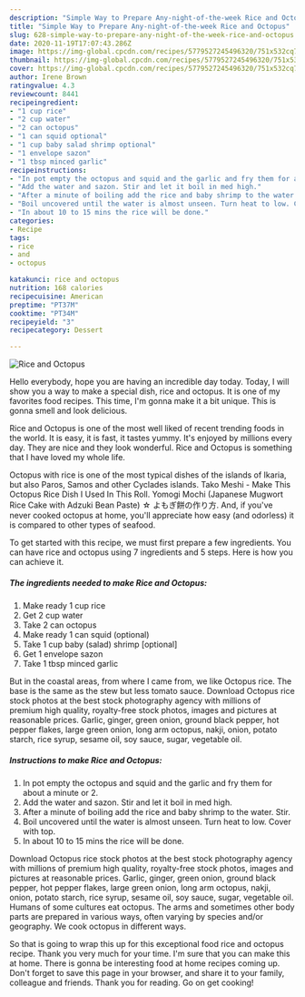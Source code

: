 ```yaml
---
description: "Simple Way to Prepare Any-night-of-the-week Rice and Octopus"
title: "Simple Way to Prepare Any-night-of-the-week Rice and Octopus"
slug: 628-simple-way-to-prepare-any-night-of-the-week-rice-and-octopus
date: 2020-11-19T17:07:43.286Z
image: https://img-global.cpcdn.com/recipes/5779527245496320/751x532cq70/rice-and-octopus-recipe-main-photo.jpg
thumbnail: https://img-global.cpcdn.com/recipes/5779527245496320/751x532cq70/rice-and-octopus-recipe-main-photo.jpg
cover: https://img-global.cpcdn.com/recipes/5779527245496320/751x532cq70/rice-and-octopus-recipe-main-photo.jpg
author: Irene Brown
ratingvalue: 4.3
reviewcount: 8441
recipeingredient:
- "1 cup rice"
- "2 cup water"
- "2 can octopus"
- "1 can squid optional"
- "1 cup baby salad shrimp optional"
- "1 envelope sazon"
- "1 tbsp minced garlic"
recipeinstructions:
- "In pot empty the octopus and squid and the garlic and fry them for about a minute or 2."
- "Add the water and sazon. Stir and let it boil in med high."
- "After a minute of boiling add the rice and baby shrimp to the water. Stir."
- "Boil uncovered until the water is almost unseen. Turn heat to low. Cover with top."
- "In about 10 to 15 mins the rice will be done."
categories:
- Recipe
tags:
- rice
- and
- octopus

katakunci: rice and octopus 
nutrition: 168 calories
recipecuisine: American
preptime: "PT37M"
cooktime: "PT34M"
recipeyield: "3"
recipecategory: Dessert

---
```



![Rice and Octopus](https://img-global.cpcdn.com/recipes/5779527245496320/751x532cq70/rice-and-octopus-recipe-main-photo.jpg)

Hello everybody, hope you are having an incredible day today. Today, I will show you a way to make a special dish, rice and octopus. It is one of my favorites food recipes. This time, I'm gonna make it a bit unique. This is gonna smell and look delicious.

Rice and Octopus is one of the most well liked of recent trending foods in the world. It is easy, it is fast, it tastes yummy. It's enjoyed by millions every day. They are nice and they look wonderful. Rice and Octopus is something that I have loved my whole life.

Octopus with rice is one of the most typical dishes of the islands of Ikaria, but also Paros, Samos and other Cyclades islands. Tako Meshi - Make This Octopus Rice Dish I Used In This Roll. Yomogi Mochi (Japanese Mugwort Rice Cake with Adzuki Bean Paste) ☆ よもぎ餅の作り方. And, if you&#39;ve never cooked octopus at home, you&#39;ll appreciate how easy (and odorless) it is compared to other types of seafood.


To get started with this recipe, we must first prepare a few ingredients. You can have rice and octopus using 7 ingredients and 5 steps. Here is how you can achieve it.

<!--inarticleads1-->

##### The ingredients needed to make Rice and Octopus:

1. Make ready 1 cup rice
1. Get 2 cup water
1. Take 2 can octopus
1. Make ready 1 can squid (optional)
1. Take 1 cup baby (salad) shrimp [optional]
1. Get 1 envelope sazon
1. Take 1 tbsp minced garlic


But in the coastal areas, from where I came from, we like Octopus rice. The base is the same as the stew but less tomato sauce. Download Octopus rice stock photos at the best stock photography agency with millions of premium high quality, royalty-free stock photos, images and pictures at reasonable prices. Garlic, ginger, green onion, ground black pepper, hot pepper flakes, large green onion, long arm octopus, nakji, onion, potato starch, rice syrup, sesame oil, soy sauce, sugar, vegetable oil. 

<!--inarticleads2-->

##### Instructions to make Rice and Octopus:

1. In pot empty the octopus and squid and the garlic and fry them for about a minute or 2.
1. Add the water and sazon. Stir and let it boil in med high.
1. After a minute of boiling add the rice and baby shrimp to the water. Stir.
1. Boil uncovered until the water is almost unseen. Turn heat to low. Cover with top.
1. In about 10 to 15 mins the rice will be done.


Download Octopus rice stock photos at the best stock photography agency with millions of premium high quality, royalty-free stock photos, images and pictures at reasonable prices. Garlic, ginger, green onion, ground black pepper, hot pepper flakes, large green onion, long arm octopus, nakji, onion, potato starch, rice syrup, sesame oil, soy sauce, sugar, vegetable oil. Humans of some cultures eat octopus. The arms and sometimes other body parts are prepared in various ways, often varying by species and/or geography. We cook octopus in different ways. 

So that is going to wrap this up for this exceptional food rice and octopus recipe. Thank you very much for your time. I'm sure that you can make this at home. There is gonna be interesting food at home recipes coming up. Don't forget to save this page in your browser, and share it to your family, colleague and friends. Thank you for reading. Go on get cooking!

